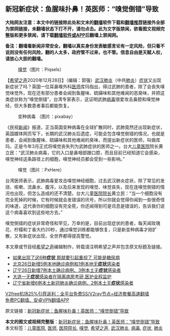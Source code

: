  <h2>新冠新症状：鱼腥味扑鼻！英医师：“嗅觉倒错”导致</h2> <p class="notice"><b>大陆网友注意：本文中的链接除此处和文末的<a href="https://github.com/bannedbook/fanqiang" >翻墙</a>软件下载和<a href="https://github.com/killgcd/justmysocks/blob/master/README.md">翻墙推荐</a>链接外全部为禁网链接，未翻墙状态下打不开，请勿点击。此为文字版禁闻，欲看图文视频完整版和更多禁闻，请下载<a href="https://github.com/bannedbook/fanqiang">翻墙软件或APP</a>后翻墙上禁闻网。</p><p>备注：翻墙看新闻非常安全，翻墙以真实身份发表敏感言论有一定风险，但只看不说则没有任何风险，翻的人太多，政府管不过来，也不管。信息自由是天赋人权，请放心大胆的翻墙。</b></p>  <div class="entry"> <figure><figcaption><a href="https://www.bannedbook.org/bnews/tag/%E5%97%85%E8%A7%89/" class="st_tag internal_tag" rel="tag" title="标签 嗅觉 下的日志">嗅觉</a>（图片：Piqsels）</figcaption></figure> <p>【<span class='wp_keywordlink_affiliate'><a href="https://www.soundofhope.org" title="希望之声" target="_blank">希望之声</a></span>2020年12月28日】（编辑：郭强）<a href="https://www.bannedbook.org/bnews/tag/%e6%ad%a6%e6%b1%89%e8%82%ba%e7%82%8e/" class="st_tag internal_tag" rel="tag" title="标签 武汉肺炎 下的日志">武汉肺炎</a>（中共<a href="https://www.bannedbook.org/bnews/tag/%e8%82%ba%e7%82%8e/" class="st_tag internal_tag" rel="tag" title="标签 肺炎 下的日志">肺炎</a>）<a href="https://www.bannedbook.org/bnews/tag/%E7%97%87%E7%8A%B6/" class="st_tag internal_tag" rel="tag" title="标签 症状 下的日志">症状</a>又出现新症状了吗？英国一位耳鼻喉外科<a href="https://www.bannedbook.org/bnews/tag/%E5%8C%BB%E5%B8%88/" class="st_tag internal_tag" rel="tag" title="标签 医师 下的日志">医师</a>库玛指出，得过武肺的患者，除了会丧失嗅觉味觉外，现在还有部分患者会闻到鱼腥味、硫磺味和其他难闻的恶臭味，并把这类症状称为“嗅觉倒错”，台湾专家表示，这证明武肺<a href="https://www.bannedbook.org/bnews/tag/%e7%97%85%e6%af%92/" class="st_tag internal_tag" rel="tag" title="标签 病毒 下的日志">病毒</a>很爱攻击鼻腔和嗅觉神经，但大多数患者事后都能恢复。</p> <figure><figcaption>变种病毒 （图片：pixabay）</figcaption></figure> <p>《民视<span class='wp_keywordlink_affiliate'><a href="https://www.bannedbook.org/" title="新闻">新闻</a></span>》报道，正当英国变种病毒在全球扩散同时，武肺竟然还出现新症状，英国媒体网页写下，长期的武汉肺炎后遗症，可能会包含嗅觉倒错的情况，也就是患者，会闻到鱼腥味、硫磺味和其他难闻的臭味，而提出新症状的医师，叫做库玛，正是今年3月正式将嗅觉丧失列为武肺症状的医师之一。台大<a href="https://www.bannedbook.org/bnews/tag/%E5%84%BF%E7%AB%A5%E5%8C%BB%E9%99%A2/" class="st_tag internal_tag" rel="tag" title="标签 儿童医院 下的日志">儿童医院</a>院长黄立民：“武汉肺炎病毒，它的入口是鼻咽部跟口腔，而且目前已经知道它会感染，嗅觉神经这条路径上的细胞，嗅觉神经员都会受到一些影响。”</p>  <figure><figcaption>嗅觉（图片：PxHere）</figcaption></figure> <p>台湾医师表示，武肺病毒爱攻击嗅觉神经细胞，过去武汉肺炎症状，除了常见的发烧、咳嗽、流鼻水、腹泻，以及后来发现的嗅觉、味觉丧失，现在连嗅觉倒错的情况也出现，但怎么造成的还不清楚。台大儿童<a href="https://www.bannedbook.org/bnews/tag/%E5%8C%BB%E9%99%A2%E9%99%A2%E9%95%BF/" class="st_tag internal_tag" rel="tag" title="标签 医院院长 下的日志">医院院长</a>黄立民：“当一个细胞没有完全死掉的时候，它有时候就会发错误的讯号，所以你就会觉得你闻到一些很奇怪的味道，这代表你的细胞没有完全死，你还闻得到可是讯息是错误的，告诉我们说这个病毒喜欢到这些地方去。”</p> <p>嗅觉倒错的症状非常奇怪和罕见，万幸的是，目前出现症状的患者，每天闻玫瑰花、柠檬和丁香大约20秒，通过嗅觉训练都能够恢复，只是新变种病毒才刚扩散，又有新症状出现，全世界都得提高警觉。</p>  <p>本文章或节目经<a href="https://www.bannedbook.org/bnews/tag/%e5%b8%8c%e6%9c%9b%e4%b9%8b%e5%a3%b0/" class="st_tag internal_tag" rel="tag" title="标签 希望之声 下的日志">希望之声</a>编辑制作，转载请注明希望之声并包含原文标题及链接。</p> <ul class='op-related-articles' title='相关阅读'> <li><a href='https://www.bannedbook.org/bnews/health/20201228/1456321.html' target='_blank'>如果出现了这6种<b>症状</b> 那就要引起重视了 可能是糖尿病</a></li> <li><a href='https://www.bannedbook.org/bnews/baitai/20201227/1455878.html' target='_blank'>北京26日新增5例本地确诊病例和1例本地无<b>症状</b>感染者</a></li> <li><a href='https://www.bannedbook.org/bnews/baitai/20201227/1455877.html' target='_blank'>辽宁26日新增7例本土确诊病例、3例本土无<b>症状</b>感染者</a></li> <li><a href='https://www.bannedbook.org/bnews/baitai/20201227/1455859.html' target='_blank'>大连一无<b>症状</b>感染者在隔离病房考研,医护全程监护</a></li> <li><a href='https://www.bannedbook.org/bnews/baitai/20201226/1455304.html' target='_blank'>辽宁省新增6例本土新冠肺炎确诊病例、2例本土无<b>症状</b>感染者</a></li> </ul> <p class="texttj"> <a href="https://github.com/bannedbook/fanqiang/wiki/V2ray%E6%9C%BA%E5%9C%BA" target="_blank">V2free机场25%引荐返利：全平台免费SS/V2ray节点+经济套餐高速翻墙</a><br/> <a href="https://github.com/bannedbook/fanqiang/wiki/%E7%A6%81%E9%97%BB%E7%BD%91%E5%AE%89%E5%8D%93%E7%BF%BB%E5%A2%99%E6%96%B0%E9%97%BBAPP" target="_blank">免费PC翻墙、安卓VPN翻墙APP</a></p><p>原文链接：<a class="src_link"  href="https://www.soundofhope.org/post/457942" target="_blank">新冠新症状：鱼腥味扑鼻！英医师：“嗅觉倒错”导致</a></p> <a name='sharetosocial'></a>       <div><b>本文的图文或视频完整版</b>：<a href='https://www.bannedbook.org/bnews/comments/20201228/1456648.html'>新冠新症状：鱼腥味扑鼻！英医师：“嗅觉倒错”导致</a></div>  </div><!--END ENTRY--> <div class="postfooter"> <div>本文标签：<a href="https://www.bannedbook.org/bnews/tag/%E5%84%BF%E7%AB%A5%E5%8C%BB%E9%99%A2/" rel="tag">儿童医院</a>, <a href="https://www.bannedbook.org/bnews/tag/%E5%8C%BB%E5%B8%88/" rel="tag">医师</a>, <a href="https://www.bannedbook.org/bnews/tag/%E5%8C%BB%E9%99%A2%E9%99%A2%E9%95%BF/" rel="tag">医院院长</a>, <a href="https://www.bannedbook.org/bnews/tag/%E5%97%85%E8%A7%89/" rel="tag">嗅觉</a>, <a href="https://www.bannedbook.org/bnews/tag/%e5%b8%8c%e6%9c%9b%e4%b9%8b%e5%a3%b0/" rel="tag">希望之声</a>, <a href="https://www.bannedbook.org/bnews/tag/%e6%ad%a6%e6%b1%89%e8%82%ba%e7%82%8e/" rel="tag">武汉肺炎</a>, <a href="https://www.bannedbook.org/bnews/tag/%e7%97%85%e6%af%92/" rel="tag">病毒</a>, <a href="https://www.bannedbook.org/bnews/tag/%E7%97%87%E7%8A%B6/" rel="tag">症状</a>, <a href="https://www.bannedbook.org/bnews/tag/%e8%82%ba%e7%82%8e/" rel="tag">肺炎</a></div>  </div><!--END POSTFOOTER--> 